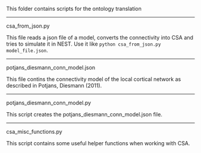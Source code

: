 This folder contains scripts for the ontology translation

___

csa_from_json.py

This file reads a json file of a model, converts the connectivity into CSA and tries to simulate it in NEST. Use it like `python csa_from_json.py model_file.json`.

____

potjans_diesmann_conn_model.json

This file contins the connectivity model of the local cortical network as described in Potjans, Diesmann (2011).

____

potjans_diesmann_conn_model.py

This script creates the potjans_diesmann_conn_model.json file.

____

csa_misc_functions.py

This script contains some useful helper functions when working with CSA.